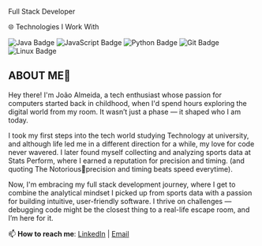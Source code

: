 
Full Stack Developer

🌐 Technologies I Work With
<p> <img src="https://img.shields.io/badge/Java-ED8B00?style=for-the-badge&logo=java&logoColor=white" alt="Java Badge"/> <img src="https://img.shields.io/badge/JavaScript-F7DF1E?style=for-the-badge&logo=javascript&logoColor=black" alt="JavaScript Badge"/> <img src="https://img.shields.io/badge/Python-3776AB?style=for-the-badge&logo=python&logoColor=white" alt="Python Badge"/> <img src="https://img.shields.io/badge/Git-F05032?style=for-the-badge&logo=git&logoColor=white" alt="Git Badge"/> <img src="https://img.shields.io/badge/Linux-FCC624?style=for-the-badge&logo=linux&logoColor=black" alt="Linux Badge"/> </p>

## ABOUT ME💬
Hey there! I'm João Almeida, a tech enthusiast whose passion for computers started back in childhood, when I'd spend hours exploring the digital world from my room. It wasn’t just a phase — it shaped who I am today.

I took my first steps into the tech world studying Technology at university, and although life led me in a different direction for a while, my love for code never wavered. I later found myself collecting and analyzing sports data at Stats Perform, where I earned a reputation for precision and timing. (and quoting The Notorious🥊precision and timing beats speed everytime).

Now, I'm embracing my full stack development journey, where I get to combine the analytical mindset I picked up from sports data with a passion for building intuitive, user-friendly software. I thrive on challenges — debugging code might be the closest thing to a real-life escape room, and I’m here for it.

📫 **How to reach me**: [LinkedIn](https://www.linkedin.com/in/joaoalmeida-tech/) | [Email](joao.mp.almeida97@gmail.com)
